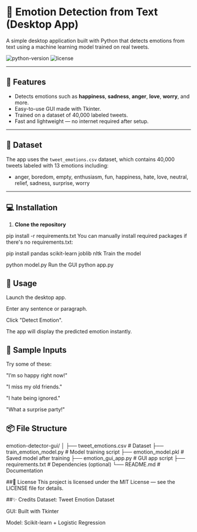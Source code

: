# 🧠 Emotion Detection from Text (Desktop App)

A simple desktop application built with Python that detects emotions from text using a machine learning model trained on real tweets.

<img src="https://img.shields.io/badge/Python-3.8%2B-blue" alt="python-version" />
<img src="https://img.shields.io/badge/License-MIT-green" alt="license" />

---

## 📌 Features

- Detects emotions such as **happiness**, **sadness**, **anger**, **love**, **worry**, and more.
- Easy-to-use GUI made with Tkinter.
- Trained on a dataset of 40,000 labeled tweets.
- Fast and lightweight — no internet required after setup.

---

## 📁 Dataset

The app uses the `tweet_emotions.csv` dataset, which contains 40,000 tweets labeled with 13 emotions including:

- anger, boredom, empty, enthusiasm, fun, happiness, hate, love, neutral, relief, sadness, surprise, worry

---

## 💻 Installation

1. **Clone the repository**

pip install -r requirements.txt
You can manually install required packages if there's no requirements.txt:

pip install pandas scikit-learn joblib nltk
Train the model

python model.py
Run the GUI 
python app.py

## 🚀 Usage
Launch the desktop app.

Enter any sentence or paragraph.

Click "Detect Emotion".

The app will display the predicted emotion instantly.

## 🧪 Sample Inputs
Try some of these:

"I’m so happy right now!"

"I miss my old friends."

"I hate being ignored."

"What a surprise party!"

## 📦 File Structure

emotion-detector-gui/
│
├── tweet_emotions.csv          # Dataset
├── train_emotion_model.py      # Model training script
├── emotion_model.pkl           # Saved model after training
├── emotion_gui_app.py          # GUI app script
├── requirements.txt            # Dependencies (optional)
└── README.md                   # Documentation

##📄 License
This project is licensed under the MIT License — see the LICENSE file for details.

##✨ Credits
Dataset: Tweet Emotion Dataset

GUI: Built with Tkinter

Model: Scikit-learn + Logistic Regression

